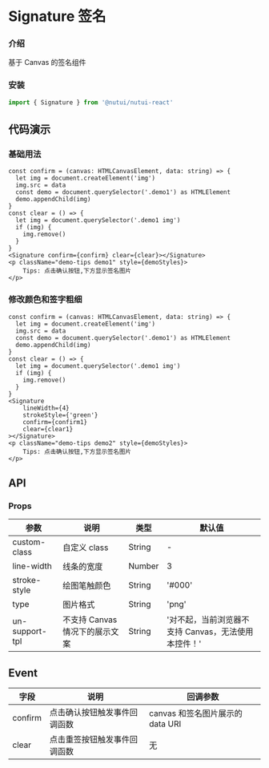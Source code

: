 # Signature 签名

### 介绍

基于 Canvas 的签名组件

### 安装

```javascript
import { Signature } from '@nutui/nutui-react'
```

## 代码演示

### 基础用法

```tsx
const confirm = (canvas: HTMLCanvasElement, data: string) => {
  let img = document.createElement('img')
  img.src = data
  const demo = document.querySelector('.demo1') as HTMLElement
  demo.appendChild(img)
}
const clear = () => {
  let img = document.querySelector('.demo1 img')
  if (img) {
    img.remove()
  }
}
<Signature confirm={confirm} clear={clear}></Signature>
<p className="demo-tips demo1" style={demoStyles}>
    Tips: 点击确认按钮,下方显示签名图片
</p>
```

### 修改颜色和签字粗细

```tsx
const confirm = (canvas: HTMLCanvasElement, data: string) => {
  let img = document.createElement('img')
  img.src = data
  const demo = document.querySelector('.demo1') as HTMLElement
  demo.appendChild(img)
}
const clear = () => {
  let img = document.querySelector('.demo1 img')
  if (img) {
    img.remove()
  }
}
<Signature
    lineWidth={4}
    strokeStyle={'green'}
    confirm={confirm1}
    clear={clear1}
></Signature>
<p className="demo-tips demo2" style={demoStyles}>
    Tips: 点击确认按钮,下方显示签名图片
</p>
```

## API

### Props

| 参数           | 说明                           | 类型   | 默认值                                              |
| -------------- | ------------------------------ | ------ | --------------------------------------------------- |
| custom-class   | 自定义 class                   | String | -                                                   |
| line-width     | 线条的宽度                     | Number | 3                                                   |
| stroke-style   | 绘图笔触颜色                   | String | '#000'                                              |
| type           | 图片格式                       | String | 'png'                                               |
| un-support-tpl | 不支持 Canvas 情况下的展示文案 | String | '对不起，当前浏览器不支持 Canvas，无法使用本控件！' |

## Event

| 字段    | 说明                         | 回调参数                         |
| ------- | ---------------------------- | -------------------------------- |
| confirm | 点击确认按钮触发事件回调函数 | canvas 和签名图片展示的 data URI |
| clear   | 点击重签按钮触发事件回调函数 | 无                               |
